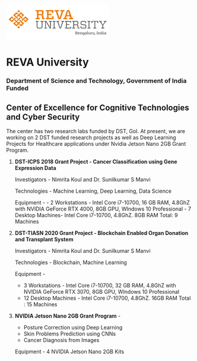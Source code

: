 
<img src="https://github.com/NimritaKoul/COE.github.io/blob/main/revalogo2.png" alt="REVALogo" class="inline"/>

# REVA University

### Department of Science and Technology, Government of India Funded

## Center of Excellence for Cognitive Technologies and Cyber Security

The center has two research labs funded by DST, GoI. 
At present, we are working on 2 DST funded research projects as well as Deep Learning Projects for Healthcare applications under Nvidia Jetson Nano 2GB Grant Program.

1. **DST-ICPS 2018 Grant Project - Cancer Classification using Gene Expression Data**

      Investigators - Nimrita Koul and Dr. Sunilkumar S Manvi
      
      Technologies - Machine Learning, Deep Learning, Data Science
      
      Equipment - 
        - 2 Workstations - Intel Core i7-10700, 16 GB RAM, 4.8GhZ with NVIDIA GeForce RTX 4000, 8GB GPU, WIndows 10 Professional
        - 7 Desktop Machines- Intel Core i7-10700, 4.8GhZ. 8GB RAM
        Total:  9 Machines
        
2. **DST-TIASN 2020 Grant Project - Blockchain Enabled Organ Donation and Transplant System**

      Investigators - Nimrita Koul and Dr. Sunilkumar S Manvi
      
      Technologies - Blockchain, Machine Learning
      
      Equipment - 
      - 3 Workstations - Intel Core i7-10700, 32 GB RAM, 4.8GhZ with NVIDIA GeForce RTX 3070,  8GB GPU, WIndows 10 Professional
      - 12 Desktop Machines - Intel Core i7-10700, 4.8GhZ. 16GB RAM
      Total : 15 Machines
      
3. **NVIDIA Jetson Nano 2GB Grant Program** -

    - Posture Correction using Deep Learning
    - Skin Problems Prediction using CNNs
    - Cancer Diagnosis from Images
    
    Equipment - 4 NVIDIA Jetson Nano 2GB Kits


